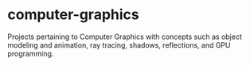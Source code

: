 # computer-graphics
Projects pertaining to Computer Graphics with concepts such as object modeling and animation, ray tracing, shadows, reflections, and GPU programming.
